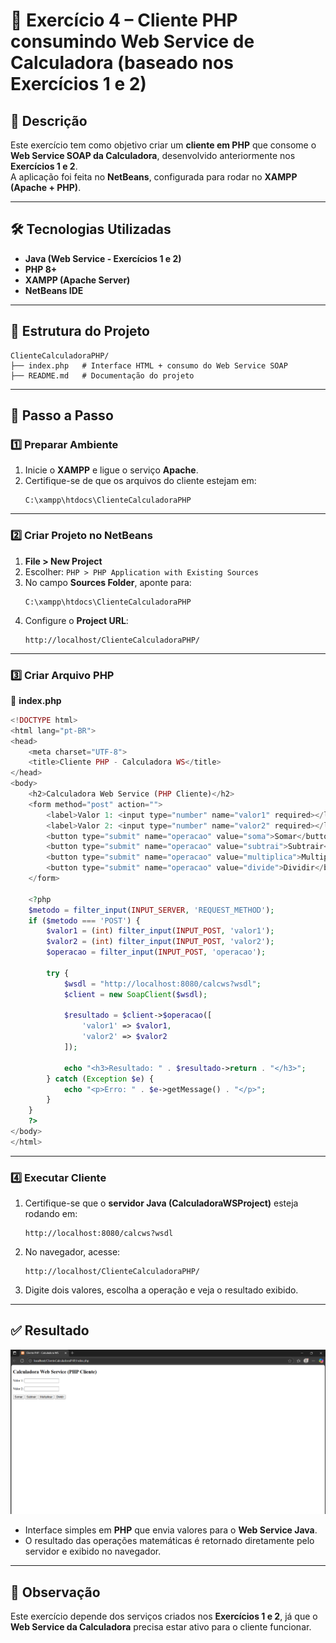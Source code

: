 # 📘 Exercício 4 – Cliente PHP consumindo Web Service de Calculadora (baseado nos Exercícios 1 e 2)

## 🔎 Descrição
Este exercício tem como objetivo criar um **cliente em PHP** que consome o **Web Service SOAP da Calculadora**, desenvolvido anteriormente nos **Exercícios 1 e 2**.  
A aplicação foi feita no **NetBeans**, configurada para rodar no **XAMPP (Apache + PHP)**.

---

## 🛠️ Tecnologias Utilizadas
- **Java (Web Service - Exercícios 1 e 2)**
- **PHP 8+**
- **XAMPP (Apache Server)**
- **NetBeans IDE**

---

## 📂 Estrutura do Projeto
```
ClienteCalculadoraPHP/
├── index.php   # Interface HTML + consumo do Web Service SOAP
├── README.md   # Documentação do projeto
```

---

## 🚀 Passo a Passo

### 1️⃣ Preparar Ambiente
1. Inicie o **XAMPP** e ligue o serviço **Apache**.  
2. Certifique-se de que os arquivos do cliente estejam em:
   ```
   C:\xampp\htdocs\ClienteCalculadoraPHP
   ```

---

### 2️⃣ Criar Projeto no NetBeans
1. **File > New Project**  
2. Escolher: `PHP > PHP Application with Existing Sources`  
3. No campo **Sources Folder**, aponte para:
   ```
   C:\xampp\htdocs\ClienteCalculadoraPHP
   ```
4. Configure o **Project URL**:
   ```
   http://localhost/ClienteCalculadoraPHP/
   ```

---

### 3️⃣ Criar Arquivo PHP
📄 **index.php**
```php
<!DOCTYPE html>
<html lang="pt-BR">
<head>
    <meta charset="UTF-8">
    <title>Cliente PHP - Calculadora WS</title>
</head>
<body>
    <h2>Calculadora Web Service (PHP Cliente)</h2>
    <form method="post" action="">
        <label>Valor 1: <input type="number" name="valor1" required></label><br><br>
        <label>Valor 2: <input type="number" name="valor2" required></label><br><br>
        <button type="submit" name="operacao" value="soma">Somar</button>
        <button type="submit" name="operacao" value="subtrai">Subtrair</button>
        <button type="submit" name="operacao" value="multiplica">Multiplicar</button>
        <button type="submit" name="operacao" value="divide">Dividir</button>
    </form>

    <?php
    $metodo = filter_input(INPUT_SERVER, 'REQUEST_METHOD');
    if ($metodo === 'POST') {
        $valor1 = (int) filter_input(INPUT_POST, 'valor1');
        $valor2 = (int) filter_input(INPUT_POST, 'valor2');
        $operacao = filter_input(INPUT_POST, 'operacao');

        try {
            $wsdl = "http://localhost:8080/calcws?wsdl";
            $client = new SoapClient($wsdl);

            $resultado = $client->$operacao([
                'valor1' => $valor1,
                'valor2' => $valor2
            ]);

            echo "<h3>Resultado: " . $resultado->return . "</h3>";
        } catch (Exception $e) {
            echo "<p>Erro: " . $e->getMessage() . "</p>";
        }
    }
    ?>
</body>
</html>
```

---

### 4️⃣ Executar Cliente
1. Certifique-se que o **servidor Java (CalculadoraWSProject)** esteja rodando em:
   ```
   http://localhost:8080/calcws?wsdl
   ```
2. No navegador, acesse:
   ```
   http://localhost/ClienteCalculadoraPHP/
   ```
3. Digite dois valores, escolha a operação e veja o resultado exibido.

---

## ✅ Resultado
![Calculadora PHP](imagens/calculadoraPHP.png)

- Interface simples em **PHP** que envia valores para o **Web Service Java**.  
- O resultado das operações matemáticas é retornado diretamente pelo servidor e exibido no navegador.

---

## 📌 Observação
Este exercício depende dos serviços criados nos **Exercícios 1 e 2**, já que o **Web Service da Calculadora** precisa estar ativo para o cliente funcionar.
